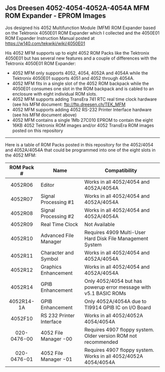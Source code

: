 Jos Dreesen 4052-4054-4052A-4054A MFM ROM Expander - EPROM Images
------
Jos designed his 4052 Multifunction Module (MFM) ROM Expander based on the Tektronix 4050E01 ROM Expander which I collected and the 4050E01 ROM Expander Instruction Manual posted at https://w140.com/tekwiki/wiki/4050E01

His 4052 MFM supports up to eight 4052 ROM Packs like the Tektronix 4050E01 but has several new features and a couple of differences with the Tektronix 4050E01 ROM Expander:
* 4052 MFM only supports 4052, 4054, 4052A and 4054A while the Tektronix 4050E01 supports 4051 and 4052 through 4054A.
* 4052 MFM fits in a single slot of the 4052 ROM backpack while the 4050E01 consumes one slot in the ROM backpack and is cabled to an enclosure with eight individual ROM slots.
* 4052 MFM supports adding TransEra 741 RTC real time clock hardware (see his MFM document: ftp://ftp.dreesen.ch/TEK_MFM
* 4052 MFM supports adding 4052 RS-232 Printer Interface hardware (see his MFM document above)
* 4052 MFM contains a single 1Mb 27C010 EPROM to contain the eight 16KB 4052 Tektronix ROM images and/or 4052 TransEra ROM images posted on this repository

-------
Here is a table of ROM Packs posted in this repository for the 4052/4054 and 4052A/4054A that could be programmed into one of the eight slots in the 4052 MFM:

| ROM Pack # | Name   | Compatibility | 
|:----------:|----------|----------|
| 4052R06    | Editor   | Works in all 4052/4054 and 4052A/4054A |
| 4052R07    | Signal Processing #1 | Works in all 4052/4054 and 4052A/4054A |
| 4052R08    | Signal Processing #2 | Works in all 4052/4054 and 4052A/4054A |
| 4052R09    | Real Time Clock      | Not Available |
| 4052R10    | Advanced File Manager | Requires 4909 Multi-User Hard Disk File Management System |
| 4052R11    | Character and Symbol  | Works in all 4052/4054 and 4052A/4054A |
| 4052R12    | Graphics Enhancement  | Works in all 4052/4054 and 4052A/4054A |
| 4052R14    | GPIB Enhancement      | Only 4052/4054 but has powerup error message with v5.1 BASIC ROMs |
| 4052R14-1A | GPIB Enhancement      | Only 4052A/4054A due to TI9914 GPIB IC on I/O Board |
| 4052F10    | RS 232 Printer Interface | Works in all 4052/4052A 4054/4054A |
| 020-0476-00 | 4052 File Manager -00     | Requires 4907 floppy system.  Older version ROM not recommended     |
| 020-0476-01 | 4052 File Manager -01     | Requires 4907 floppy system.  Works in all 4052/4052A 4054/4054A    |


